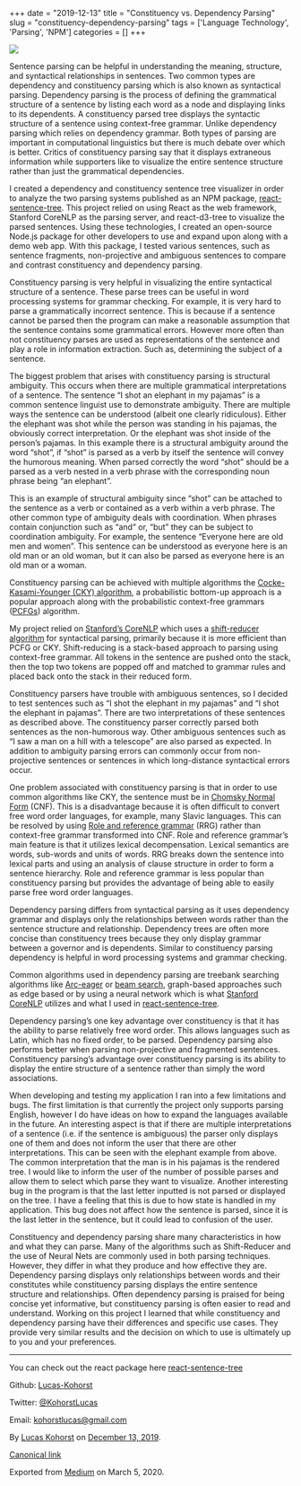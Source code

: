 +++ 
date = "2019-12-13"
title = "Constituency vs. Dependency Parsing"
slug = "constituency-dependency-parsing" 
tags = ['Language Technology', 'Parsing', 'NPM']
categories = []
+++

![](https://cdn-images-1.medium.com/max/800/1*hgsOy2taLHryX3kFFtRenA.png)

Sentence parsing can be helpful in understanding the meaning, structure,
and syntactical relationships in sentences. Two common types are
dependency and constituency parsing which is also known as syntactical
parsing. Dependency parsing is the process of defining the grammatical
structure of a sentence by listing each word as a node and displaying
links to its dependents. A constituency parsed tree displays the
syntactic structure of a sentence using context-free grammar. Unlike
dependency parsing which relies on dependency grammar. Both types of
parsing are important in computational linguistics but there is much
debate over which is better. Critics of constituency parsing say that it
displays extraneous information while supporters like to visualize the
entire sentence structure rather than just the grammatical dependencies.

I created a dependency and constituency sentence tree visualizer in
order to analyze the two parsing systems published as an NPM package,
[react-sentence-tree](https://npmjs.com/react-sentence-tree). This
project relied on using React as the web framework, Stanford CoreNLP as
the parsing server, and react-d3-tree to visualize the parsed sentences.
Using these technologies, I created an open-source Node.js package for
other developers to use and expand upon along with a demo web app. With
this package, I tested various sentences, such as sentence fragments,
non-projective and ambiguous sentences to compare and contrast
constituency and dependency parsing.

Constituency parsing is very helpful in visualizing the entire
syntactical structure of a sentence. These parse trees can be useful in
word processing systems for grammar checking. For example, it is very
hard to parse a grammatically incorrect sentence. This is because if a
sentence cannot be parsed then the program can make a reasonable
assumption that the sentence contains some grammatical errors. However
more often than not constituency parses are used as representations of
the sentence and play a role in information extraction. Such as,
determining the subject of a sentence.

The biggest problem that arises with constituency parsing is structural
ambiguity. This occurs when there are multiple grammatical
interpretations of a sentence. The sentence “I shot an elephant in my
pajamas” is a common sentence linguist use to demonstrate ambiguity.
There are multiple ways the sentence can be understood (albeit one
clearly ridiculous). Either the elephant was shot while the person was
standing in his pajamas, the obviously correct interpretation. Or the
elephant was shot inside of the person’s pajamas. In this example there
is a structural ambiguity around the word “shot”, if “shot” is parsed as
a verb by itself the sentence will convey the humorous meaning. When
parsed correctly the word “shot” should be a parsed as a verb nested in
a verb phrase with the corresponding noun phrase being “an elephant”.

This is an example of structural ambiguity since “shot” can be attached
to the sentence as a verb or contained as a verb within a verb phrase.
The other common type of ambiguity deals with coordination. When phrases
contain conjunction such as “and” or, “but” they can be subject to
coordination ambiguity. For example, the sentence “Everyone here are old
men and women”. This sentence can be understood as everyone here is an
old man or an old woman, but it can also be parsed as everyone here is
an old man or a woman.

Constituency parsing can be achieved with multiple algorithms the
[Cocke-Kasami-Younger (CKY)
algorithm](http://CYK%20algorithm%20-%20Wikipedia), a probabilistic
bottom-up approach is a popular approach along with the probabilistic
context-free grammars
([PCFGs](http://www.cs.columbia.edu/~mcollins/courses/nlp2011/notes/pcfgs.pdf))
algorithm.

My project relied on [Stanford’s
CoreNLP](https://stanfordnlp.github.io/) which uses a [shift-reducer
algorithm](https://en.wikipedia.org/wiki/Shift-reduce_parsing) for
syntactical parsing, primarily because it is more efficient than PCFG or
CKY. Shift-reducing is a stack-based approach to parsing using
context-free grammar. All tokens in the sentence are pushed onto the
stack, then the top two tokens are popped off and matched to grammar
rules and placed back onto the stack in their reduced form.

Constituency parsers have trouble with ambiguous sentences, so I decided
to test sentences such as “I shot the elephant in my pajamas” and “I
shot the elephant in pajamas”. There are two interpretations of these
sentences as described above. The constituency parser correctly parsed
both sentences as the non-humorous way. Other ambiguous sentences such
as “I saw a man on a hill with a telescope” are also parsed as expected.
In addition to ambiguity parsing errors can commonly occur from
non-projective sentences or sentences in which long-distance syntactical
errors occur.

One problem associated with constituency parsing is that in order to use
common algorithms like CKY, the sentence must be in [Chomsky Normal
Form](https://en.wikipedia.org/wiki/Chomsky_Normal_Form) (CNF). This is
a disadvantage because it is often difficult to convert free word order
languages, for example, many Slavic languages. This can be resolved by
using [Role and reference
grammar](https://en.wikipedia.org/wiki/Role_and_reference_grammar) (RRG)
rather than context-free grammar transformed into CNF. Role and
reference grammar’s main feature is that it utilizes lexical
decompensation. Lexical semantics are words, sub-words and units of
words. RRG breaks down the sentence into lexical parts and using an
analysis of clause structure in order to form a sentence hierarchy. Role
and reference grammar is less popular than constituency parsing but
provides the advantage of being able to easily parse free word order
languages.

Dependency parsing differs from syntactical parsing as it uses
dependency grammar and displays only the relationships between words
rather than the sentence structure and relationship. Dependency trees
are often more concise than constituency trees because they only display
grammar between a governor and is dependents. Similar to constituency
parsing dependency is helpful in word processing systems and grammar
checking.

Common algorithms used in dependency parsing are treebank searching
algorithms like
[Arc-eager](https://www.mitpressjournals.org/doi/full/10.1162/COLI_a_00185)
or [beam search](http://www.cl.cam.ac.uk/~sc609/pubs/cl11_early.pdf),
graph-based approaches such as edge based or by using a neural network
which is what [Stanford
CoreNLP](https://nlp.stanford.edu/software/nndep.shtml) utilizes and
what I used in
[react-sentence-tree](https://npmjs.com/react-sentence-tree).

Dependency parsing’s one key advantage over constituency is that it has
the ability to parse relatively free word order. This allows languages
such as Latin, which has no fixed order, to be parsed. Dependency
parsing also performs better when parsing non-projective and fragmented
sentences. Constituency parsing’s advantage over constituency parsing is
its ability to display the entire structure of a sentence rather than
simply the word associations.

When developing and testing my application I ran into a few limitations
and bugs. The first limitation is that currently the project only
supports parsing English, however I do have ideas on how to expand the
languages available in the future. An interesting aspect is that if
there are multiple interpretations of a sentence (i.e. if the sentence
is ambiguous) the parser only displays one of them and does not inform
the user that there are other interpretations. This can be seen with the
elephant example from above. The common interpretation that the man is
in his pajamas is the rendered tree. I would like to inform the user of
the number of possible parses and allow them to select which parse they
want to visualize. Another interesting bug in the program is that the
last letter inputted is not parsed or displayed on the tree. I have a
feeling that this is due to how state is handled in my application. This
bug does not affect how the sentence is parsed, since it is the last
letter in the sentence, but it could lead to confusion of the user.

Constituency and dependency parsing share many characteristics in how
and what they can parse. Many of the algorithms such as Shift-Reducer
and the use of Neural Nets are commonly used in both parsing techniques.
However, they differ in what they produce and how effective they are.
Dependency parsing displays only relationships between words and their
constitutes while constituency parsing displays the entire sentence
structure and relationships. Often dependency parsing is praised for
being concise yet informative, but constituency parsing is often easier
to read and understand. Working on this project I learned that while
constituency and dependency parsing have their differences and specific
use cases. They provide very similar results and the decision on which
to use is ultimately up to you and your preferences.

* * * * *

You can check out the react package here
[react-sentence-tree](https://npmjs.com/react-sentence-tree)

Github: [Lucas-Kohorst](https://github.com/Lucas-Kohorst)

Twitter: [@KohorstLucas](https://twitter.com/KohorstLucas)

Email: kohorstlucas@gmail.com

By [Lucas Kohorst](https://medium.com/@lucaskohorst) on [December 13,
2019](https://medium.com/p/8601986e5a52).

[Canonical
link](https://medium.com/@lucaskohorst/constituency-vs-dependency-parsing-8601986e5a52)

Exported from [Medium](https://medium.com) on March 5, 2020.
